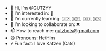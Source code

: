 - 👋 Hi, I’m @GUTZYY
- 👀 I’m interested in: 🤖
- 🌱 I’m currently learning: 🇯🇵, 🇩🇪, 🇷🇺, 🇩🇰
- 💞️ I’m looking to collaborate on: ❌
- 📫 How to reach me: gutzbots@gmail.com
- 😄 Pronouns: He/Him
- ⚡ Fun fact: I love Katzen (Cats)

<!---
GUTZYY/GUTZYY is a ✨ special ✨ repository because its `README.md` (this file) appears on your GitHub profile.
You can click the Preview link to take a look at your changes.
--->
